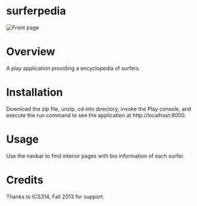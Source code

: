 surferpedia
===========
![Front page](https://raw.github.com/evashek/surferpedia/master/public/images/frontpage.png)

Overview
===========
A play application providing a encyclopedia of surfers.

Installation
===========
Download the zip file, unzip, cd into directory, invoke the Play console, and execute the run command to see the application at http://localhost:9000.

Usage 
===========
Use the navbar to find interior pages with bio information of each surfer.

Credits
===========
Thanks to ICS314, Fall 2013 for support.
